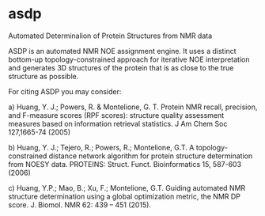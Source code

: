 # asdp
Automated Determinalion of Protein Structures from NMR data

ASDP is an automated NMR NOE assignment engine. It uses a distinct bottom-up topology-constrained approach for iterative NOE interpretation and generates 3D structures of the protein that is as close to the true structure as possible.

For citing ASDP you may consider:

a) Huang, Y. J.; Powers, R. & Montelione, G. T. Protein NMR recall, precision, and F-measure scores (RPF scores): structure quality assessment measures based on information retrieval statistics. J Am Chem Soc 127,1665-74 (2005)

b) Huang, Y. J.; Tejero, R.; Powers, R.; Montelione, G.T. A topology-constrained distance network algorithm for protein structure determination from NOESY data. PROTEINS: Struct. Funct. Bioinformatics 15, 587-603 (2006)

c) Huang, Y.P.; Mao, B.; Xu, F.; Montelione, G.T. Guiding automated NMR structure determination using a global optimization metric, the NMR DP score. J. Biomol. NMR 62: 439 – 451 (2015).
